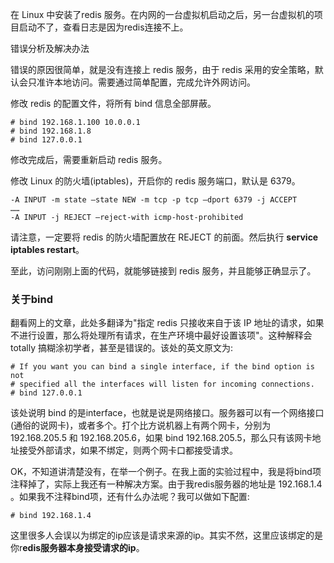 在 Linux 中安装了redis 服务。在内网的一台虚拟机启动之后，另一台虚拟机的项目启动不了，查看日志是因为redis连接不上。

错误分析及解决办法

错误的原因很简单，就是没有连接上 redis 服务，由于 redis 采用的安全策略，默认会只准许本地访问。需要通过简单配置，完成允许外网访问。

修改 redis 的配置文件，将所有 bind 信息全部屏蔽。

```
# bind 192.168.1.100 10.0.0.1 
# bind 192.168.1.8 
# bind 127.0.0.1
```

修改完成后，需要重新启动 redis 服务。

修改 Linux 的防火墙(iptables)，开启你的 redis 服务端口，默认是 6379。

```
-A INPUT -m state –state NEW -m tcp -p tcp –dport 6379 -j ACCEPT 
…… 
-A INPUT -j REJECT –reject-with icmp-host-prohibited
```

请注意，一定要将 redis 的防火墙配置放在 REJECT 的前面。然后执行 **service iptables restart**。

至此，访问刚刚上面的代码，就能够链接到 redis 服务，并且能够正确显示了。

### 关于bind

翻看网上的文章，此处多翻译为"指定 redis 只接收来自于该 IP 地址的请求，如果不进行设置，那么将处理所有请求，在生产环境中最好设置该项"。这种解释会 totally 搞糊涂初学者，甚至是错误的。该处的英文原文为:

```
# If you want you can bind a single interface, if the bind option is not 
# specified all the interfaces will listen for incoming connections. 
# bind 127.0.0.1
```

该处说明 bind 的是interface，也就是说是网络接口。服务器可以有一个网络接口(通俗的说网卡)，或者多个。打个比方说机器上有两个网卡，分别为 192.168.205.5 和 192.168.205.6，如果 bind 192.168.205.5，那么只有该网卡地址接受外部请求，如果不绑定，则两个网卡口都接受请求。

OK，不知道讲清楚没有，在举一个例子。在我上面的实验过程中，我是将bind项注释掉了，实际上我还有一种解决方案。由于我redis服务器的地址是 192.168.1.4 。如果我不注释bind项，还有什么办法呢？我可以做如下配置:

```
# bind 192.168.1.4
```

这里很多人会误以为绑定的ip应该是请求来源的ip。其实不然，这里应该绑定的是你r**edis服务器本身接受请求的ip**。